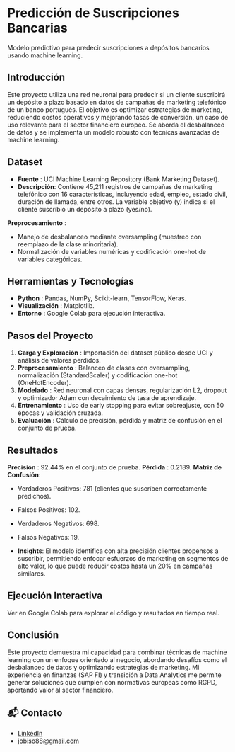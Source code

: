 # Predicción de Suscripciones Bancarias
Modelo predictivo para predecir suscripciones a depósitos bancarios usando machine learning.

## Introducción
Este proyecto utiliza una red neuronal para predecir si un cliente suscribirá un depósito a plazo basado en datos de campañas de marketing telefónico de un banco portugués. El objetivo es optimizar estrategias de marketing, reduciendo costos operativos y mejorando tasas de conversión, un caso de uso relevante para el sector financiero europeo. Se aborda el desbalanceo de datos y se implementa un modelo robusto con técnicas avanzadas de machine learning.

## Dataset

* **Fuente** : UCI Machine Learning Repository (Bank Marketing Dataset).
* **Descripción**: Contiene 45,211 registros de campañas de marketing telefónico con 16 características, incluyendo edad, empleo, estado civil, duración de llamada, entre otros. La variable objetivo (y) indica si el cliente suscribió un depósito a plazo (yes/no).

**Preprocesamiento** :
* Manejo de desbalanceo mediante oversampling (muestreo con reemplazo de la clase minoritaria).
* Normalización de variables numéricas y codificación one-hot de variables categóricas.



## Herramientas y Tecnologías

* **Python** : Pandas, NumPy, Scikit-learn, TensorFlow, Keras.
* **Visualización** : Matplotlib.
* **Entorno** : Google Colab para ejecución interactiva.

## Pasos del Proyecto

1. **Carga y Exploración** : Importación del dataset público desde UCI y análisis de valores perdidos.
2. **Preprocesamiento** : Balanceo de clases con oversampling, normalización (StandardScaler) y codificación one-hot (OneHotEncoder).
3. **Modelado** : Red neuronal con capas densas, regularización L2, dropout y optimizador Adam con decaimiento de tasa de aprendizaje.
4. **Entrenamiento** : Uso de early stopping para evitar sobreajuste, con 50 épocas y validación cruzada.
5. **Evaluación** : Cálculo de precisión, pérdida y matriz de confusión en el conjunto de prueba.

## Resultados

**Precisión** : 92.44% en el conjunto de prueba.
**Pérdida** : 0.2189.
**Matriz de Confusión**:

* Verdaderos Positivos: 781 (clientes que suscriben correctamente predichos).
* Falsos Positivos: 102.
* Verdaderos Negativos: 698.
* Falsos Negativos: 19.


* **Insights**: El modelo identifica con alta precisión clientes propensos a suscribir, permitiendo enfocar esfuerzos de marketing en segmentos de alto valor, lo que puede reducir costos hasta un 20% en campañas similares.


## Ejecución Interactiva
Ver en Google Colab para explorar el código y resultados en tiempo real.

## Conclusión
Este proyecto demuestra mi capacidad para combinar técnicas de machine learning con un enfoque orientado al negocio, abordando desafíos como el desbalanceo de datos y optimizando estrategias de marketing. Mi experiencia en finanzas (SAP FI) y transición a Data Analytics me permite generar soluciones que cumplen con normativas europeas como RGPD, aportando valor al sector financiero.

## 📬 Contacto
- [LinkedIn](https://www.linkedin.com/in/ingridortizmoreno/)  
- jobiso88@gmail.com  
